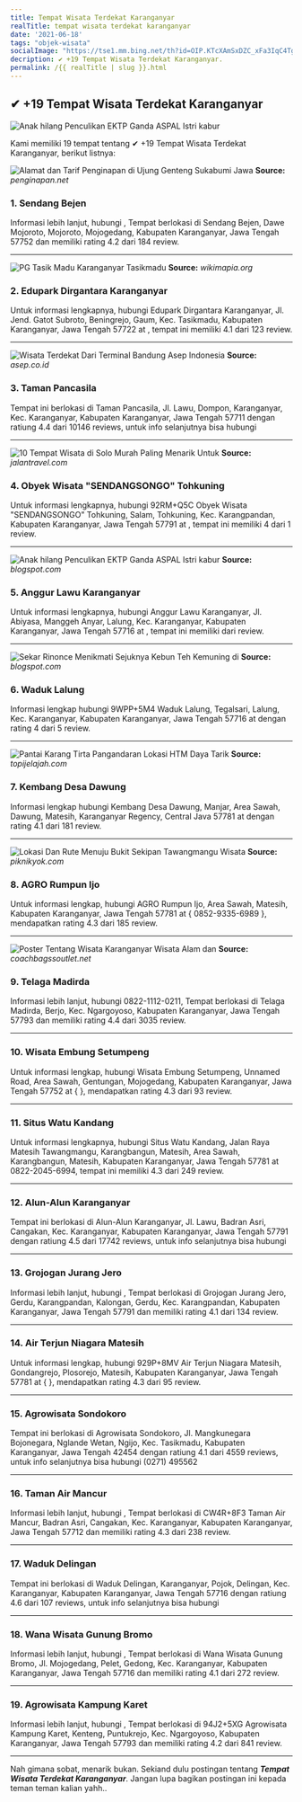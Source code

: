 ```yaml
---
title: Tempat Wisata Terdekat Karanganyar
realTitle: tempat wisata terdekat karanganyar
date: '2021-06-18'
tags: "objek-wisata"
socialImage: "https://tse1.mm.bing.net/th?id=OIP.KTcXAmSxDZC_xFa3IqC4TgHaHT&amp;pid=15.1"
decription: ✔ +19 Tempat Wisata Terdekat Karanganyar.
permalink: /{{ realTitle | slug }}.html
---
```


## ✔ +19 Tempat Wisata Terdekat Karanganyar

![Anak hilang Penculikan EKTP Ganda  ASPAL Istri kabur ](https://4.bp.blogspot.com/-8Cx5RI81WWc/V_pYZLKLIzI/AAAAAAAAANE/hAa4Hlq5jvA5qiRkQE9sEBAIVfSdwRL-wCLcB/s640/nanaaaa.jpg)



Kami memiliki 19 tempat tentang ✔ +19 Tempat Wisata Terdekat Karanganyar, berikut listnya:



![Alamat dan Tarif Penginapan di Ujung Genteng Sukabumi Jawa ](https://tse1.mm.bing.net/th?id=OIP.gMfmIYKfPexhfREwZb3XeAAAAA&amp;pid=15.1)
**Source:** _penginapan.net_


### 1. Sendang Bejen



Informasi lebih lanjut, hubungi , Tempat berlokasi di Sendang Bejen, Dawe Mojoroto, Mojoroto, Mojogedang, Kabupaten Karanganyar, Jawa Tengah 57752 dan memiliki rating 4.2 dari 184 review.

---


![PG Tasik Madu Karanganyar  Tasikmadu](https://tse4.mm.bing.net/th?id=OIP.TYFWciA4KYdWGIq6z-J1KAHaEd&amp;pid=15.1)
**Source:** _wikimapia.org_


### 2. Edupark Dirgantara Karanganyar



Untuk informasi lengkapnya, hubungi Edupark Dirgantara Karanganyar, Jl. Jend. Gatot Subroto, Beningrejo, Gaum, Kec. Tasikmadu, Kabupaten Karanganyar, Jawa Tengah 57722 at , tempat ini memiliki 4.1 dari 123 review.

---


![Wisata Terdekat Dari Terminal Bandung  Asep Indonesia](https://tse3.mm.bing.net/th?id=OIP.HMN_bq4kQ9T6q7M7q1-PqwHaEc&amp;pid=15.1)
**Source:** _asep.co.id_


### 3. Taman Pancasila



Tempat ini berlokasi di Taman Pancasila, Jl. Lawu, Dompon, Karanganyar, Kec. Karanganyar, Kabupaten Karanganyar, Jawa Tengah 57711 dengan ratiung 4.4 dari 10146 reviews, untuk info selanjutnya bisa hubungi 

---


![10 Tempat Wisata di Solo Murah Paling Menarik Untuk ](https://tse2.mm.bing.net/th?id=OIP.vuGcBM1Hfl8Fr5nr04w9lQHaJQ&amp;pid=15.1)
**Source:** _jalantravel.com_


### 4. Obyek Wisata &quot;SENDANGSONGO&quot; Tohkuning



Untuk informasi lengkapnya, hubungi 92RM+Q5C Obyek Wisata &quot;SENDANGSONGO&quot; Tohkuning, Salam, Tohkuning, Kec. Karangpandan, Kabupaten Karanganyar, Jawa Tengah 57791 at , tempat ini memiliki 4 dari 1 review.

---


![Anak hilang Penculikan EKTP Ganda  ASPAL Istri kabur ](https://tse1.mm.bing.net/th?id=OIP.NODgIuUdjwLoUCzB0bqIZAHaGj&amp;pid=15.1)
**Source:** _blogspot.com_


### 5. Anggur Lawu Karanganyar



Untuk informasi lengkapnya, hubungi Anggur Lawu Karanganyar, Jl. Abiyasa, Manggeh Anyar, Lalung, Kec. Karanganyar, Kabupaten Karanganyar, Jawa Tengah 57716 at , tempat ini memiliki  dari  review.

---


![Sekar Rinonce Menikmati Sejuknya Kebun Teh Kemuning di ](https://tse4.mm.bing.net/th?id=OIP.RqA1lxi-KFeNDcHAQc_brgHaE8&amp;pid=15.1)
**Source:** _blogspot.com_


### 6. Waduk Lalung



Informasi lengkap hubungi 9WPP+5M4 Waduk Lalung, Tegalsari, Lalung, Kec. Karanganyar, Kabupaten Karanganyar, Jawa Tengah 57716 at  dengan rating 4 dari 5 review.

---


![Pantai Karang Tirta Pangandaran Lokasi HTM Daya Tarik](https://tse2.mm.bing.net/th?id=OIP.yCBokrTgiysly2v-o_eqhQHaFj&amp;pid=15.1)
**Source:** _topijelajah.com_


### 7. Kembang Desa Dawung



Informasi lengkap hubungi Kembang Desa Dawung, Manjar, Area Sawah, Dawung, Matesih, Karanganyar Regency, Central Java 57781 at  dengan rating 4.1 dari 181 review.

---


![Lokasi Dan Rute Menuju Bukit Sekipan Tawangmangu Wisata ](https://tse3.mm.bing.net/th?id=OIP.Uzdv38JXPKbQ1vstB0elMwHaJQ&amp;pid=15.1)
**Source:** _piknikyok.com_


### 8. AGRO Rumpun Ijo



Untuk informasi lengkap, hubungi AGRO Rumpun Ijo, Area Sawah, Matesih, Kabupaten Karanganyar, Jawa Tengah 57781 at { 0852-9335-6989 }, mendapatkan rating 4.3 dari 185 review.

---


![Poster Tentang Wisata Karanganyar  Wisata Alam dan ](https://tse2.mm.bing.net/th?id=OIP.0_ADUKYOUfMGAuX4RBdxIQHaE6&amp;pid=15.1)
**Source:** _coachbagssoutlet.net_


### 9. Telaga Madirda



Informasi lebih lanjut, hubungi 0822-1112-0211, Tempat berlokasi di Telaga Madirda, Berjo, Kec. Ngargoyoso, Kabupaten Karanganyar, Jawa Tengah 57793 dan memiliki rating 4.4 dari 3035 review.

---


### 10. Wisata Embung Setumpeng



Untuk informasi lengkap, hubungi Wisata Embung Setumpeng, Unnamed Road, Area Sawah, Gentungan, Mojogedang, Kabupaten Karanganyar, Jawa Tengah 57752 at {  }, mendapatkan rating 4.3 dari 93 review.

---


### 11. Situs Watu Kandang



Untuk informasi lengkapnya, hubungi Situs Watu Kandang, Jalan Raya Matesih Tawangmangu, Karangbangun, Matesih, Area Sawah, Karangbangun, Matesih, Kabupaten Karanganyar, Jawa Tengah 57781 at 0822-2045-6994, tempat ini memiliki 4.3 dari 249 review.

---


### 12. Alun-Alun Karanganyar



Tempat ini berlokasi di Alun-Alun Karanganyar, Jl. Lawu, Badran Asri, Cangakan, Kec. Karanganyar, Kabupaten Karanganyar, Jawa Tengah 57791 dengan ratiung 4.5 dari 17742 reviews, untuk info selanjutnya bisa hubungi 

---


### 13. Grojogan Jurang Jero



Informasi lebih lanjut, hubungi , Tempat berlokasi di Grojogan Jurang Jero, Gerdu, Karangpandan, Kalongan, Gerdu, Kec. Karangpandan, Kabupaten Karanganyar, Jawa Tengah 57791 dan memiliki rating 4.1 dari 134 review.

---


### 14. Air Terjun Niagara Matesih



Untuk informasi lengkap, hubungi 929P+8MV Air Terjun Niagara Matesih, Gondangrejo, Plosorejo, Matesih, Kabupaten Karanganyar, Jawa Tengah 57781 at {  }, mendapatkan rating 4.3 dari 95 review.

---


### 15. Agrowisata Sondokoro



Tempat ini berlokasi di Agrowisata Sondokoro, Jl. Mangkunegara Bojonegara, Nglande Wetan, Ngijo, Kec. Tasikmadu, Kabupaten Karanganyar, Jawa Tengah 42454 dengan ratiung 4.1 dari 4559 reviews, untuk info selanjutnya bisa hubungi (0271) 495562

---


### 16. Taman Air Mancur



Informasi lebih lanjut, hubungi , Tempat berlokasi di CW4R+8F3 Taman Air Mancur, Badran Asri, Cangakan, Kec. Karanganyar, Kabupaten Karanganyar, Jawa Tengah 57712 dan memiliki rating 4.3 dari 238 review.

---


### 17. Waduk Delingan



Tempat ini berlokasi di Waduk Delingan, Karanganyar, Pojok, Delingan, Kec. Karanganyar, Kabupaten Karanganyar, Jawa Tengah 57716 dengan ratiung 4.6 dari 107 reviews, untuk info selanjutnya bisa hubungi 

---


### 18. Wana Wisata Gunung Bromo



Informasi lebih lanjut, hubungi , Tempat berlokasi di Wana Wisata Gunung Bromo, Jl. Mojogedang, Pelet, Gedong, Kec. Karanganyar, Kabupaten Karanganyar, Jawa Tengah 57716 dan memiliki rating 4.1 dari 272 review.

---


### 19. Agrowisata Kampung Karet



Informasi lebih lanjut, hubungi , Tempat berlokasi di 94J2+5XG Agrowisata Kampung Karet, Kenteng, Puntukrejo, Kec. Ngargoyoso, Kabupaten Karanganyar, Jawa Tengah 57793 dan memiliki rating 4.2 dari 841 review.

---









Nah gimana sobat, menarik bukan. Sekiand dulu postingan tentang ***Tempat Wisata Terdekat Karanganyar***. Jangan lupa bagikan postingan ini kepada teman teman kalian yahh..
